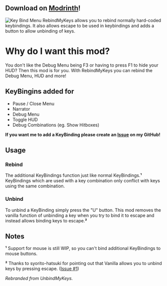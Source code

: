 ## Download on [Modrinth](https://modrinth.com/mod/rebindmykeys)!
![Key Bind Menu](https://cdn-raw.modrinth.com/data/P7Qb57ov/images/162ee7ceb8e4d4a8c06f008e93756053b00d67d1.png)
RebindMyKeys allows you to rebind normally hard-coded keybindings. It also allows escape to be used in keybindings and adds a button to allow unbinding of keys.

# Why do I want this mod?

You don't like the Debug Menu being F3 or having to press F1 to hide your HUD? Then this mod is for you. With RebindMyKeys you can rebind the Debug Menu, HUD and more!

## KeyBingins added for

- Pause / Close Menu
- Narrator
- Debug Menu
- Toggle HUD
- Debug Combinations (eg. Show Hitboxes)

**If you want me to add a KeyBinding please create an [Issue](https://github.com/agent-LuluDodo/RebindMyKeys/issues) on my GitHub!**

## Usage

### Rebind

The additional KeyBindings function just like normal KeyBindings.**¹** KeyBindings which are used with a key combination only conflict with keys using the same combination.

### Unbind

To unbind a KeyBinding simply press the "U" button. This mod removes the vanilla function of unbinding a key when you try to bind it to escape and instead allows binding keys to escape.**²**

## Notes

**¹** Support for mouse is still WIP, so you can't bind additional KeyBindings to mouse buttons.

**²** Thanks to syorito-hatsuki for pointing out that Vanilla allows you to unbind keys by pressing escape. ([Issue #1](https://github.com/agent-LuluDodo/RebindMyKeys/issues/1))

*Rebranded from UnbindMyKeys.*